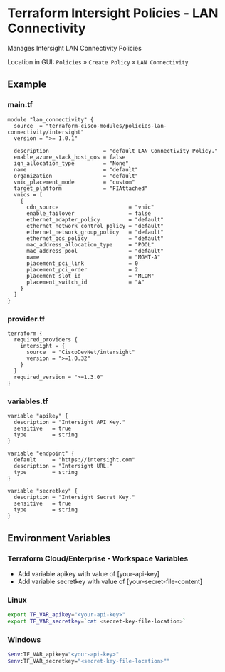 <!-- BEGIN_TF_DOCS -->
# Terraform Intersight Policies - LAN Connectivity
Manages Intersight LAN Connectivity Policies

Location in GUI:
`Policies` » `Create Policy` » `LAN Connectivity`

## Example

### main.tf
```hcl
module "lan_connectivity" {
  source  = "terraform-cisco-modules/policies-lan-connectivity/intersight"
  version = ">= 1.0.1"

  description                 = "default LAN Connectivity Policy."
  enable_azure_stack_host_qos = false
  iqn_allocation_type         = "None"
  name                        = "default"
  organization                = "default"
  vnic_placement_mode         = "custom"
  target_platform             = "FIAttached"
  vnics = [
    {
      cdn_source                      = "vnic"
      enable_failover                 = false
      ethernet_adapter_policy         = "default"
      ethernet_network_control_policy = "default"
      ethernet_network_group_policy   = "default"
      ethernet_qos_policy             = "default"
      mac_address_allocation_type     = "POOL"
      mac_address_pool                = "default"
      name                            = "MGMT-A"
      placement_pci_link              = 0
      placement_pci_order             = 2
      placement_slot_id               = "MLOM"
      placement_switch_id             = "A"
    }
  ]
}
```

### provider.tf
```hcl
terraform {
  required_providers {
    intersight = {
      source  = "CiscoDevNet/intersight"
      version = ">=1.0.32"
    }
  }
  required_version = ">=1.3.0"
}
```

### variables.tf
```hcl
variable "apikey" {
  description = "Intersight API Key."
  sensitive   = true
  type        = string
}

variable "endpoint" {
  default     = "https://intersight.com"
  description = "Intersight URL."
  type        = string
}

variable "secretkey" {
  description = "Intersight Secret Key."
  sensitive   = true
  type        = string
}
```

## Environment Variables

### Terraform Cloud/Enterprise - Workspace Variables
- Add variable apikey with value of [your-api-key]
- Add variable secretkey with value of [your-secret-file-content]

### Linux
```bash
export TF_VAR_apikey="<your-api-key>"
export TF_VAR_secretkey=`cat <secret-key-file-location>`
```

### Windows
```bash
$env:TF_VAR_apikey="<your-api-key>"
$env:TF_VAR_secretkey="<secret-key-file-location>""
```
<!-- END_TF_DOCS -->